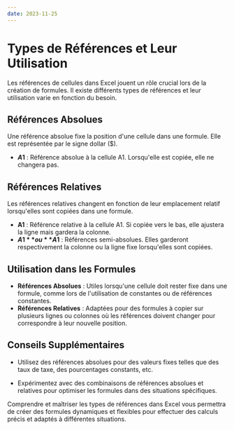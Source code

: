 ```yaml
---
date: 2023-11-25
---
```

# Types de Références et Leur Utilisation

Les références de cellules dans Excel jouent un rôle crucial lors de la création de formules. Il existe différents types de références et leur utilisation varie en fonction du besoin.

## Références Absolues
Une référence absolue fixe la position d'une cellule dans une formule. Elle est représentée par le signe dollar ($).
- **$A$1** : Référence absolue à la cellule A1. Lorsqu'elle est copiée, elle ne changera pas.

## Références Relatives
Les références relatives changent en fonction de leur emplacement relatif lorsqu'elles sont copiées dans une formule.
- **A1** : Référence relative à la cellule A1. Si copiée vers le bas, elle ajustera la ligne mais gardera la colonne.
- **$A1** ou **A$1** : Références semi-absolues. Elles garderont respectivement la colonne ou la ligne fixe lorsqu'elles sont copiées.

## Utilisation dans les Formules
- **Références Absolues** : Utiles lorsqu'une cellule doit rester fixe dans une formule, comme lors de l'utilisation de constantes ou de références constantes.
- **Références Relatives** : Adaptées pour des formules à copier sur plusieurs lignes ou colonnes où les références doivent changer pour correspondre à leur nouvelle position.

## Conseils Supplémentaires

- Utilisez des références absolues pour des valeurs fixes telles que des taux de taxe, des pourcentages constants, etc.

- Expérimentez avec des combinaisons de références absolues et relatives pour optimiser les formules dans des situations spécifiques.

Comprendre et maîtriser les types de références dans Excel vous permettra de créer des formules dynamiques et flexibles pour effectuer des calculs précis et adaptés à différentes situations.
